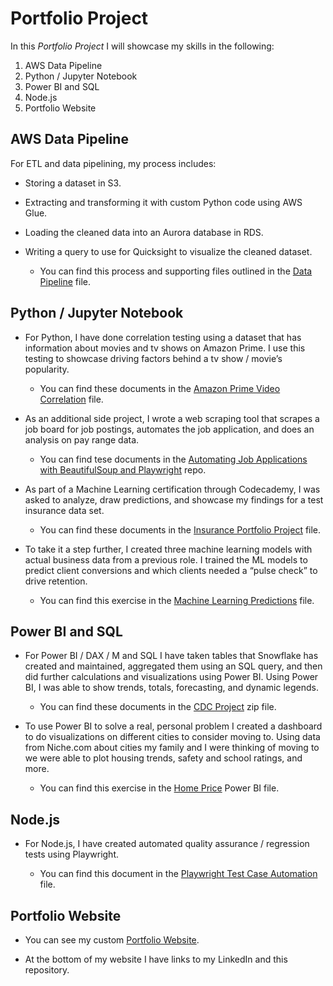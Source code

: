 # Portfolio Project
In this *Portfolio Project* I will showcase my skills in the following:

1. AWS Data Pipeline
2.	Python / Jupyter Notebook
3.	Power BI and SQL
4.	Node.js
5.	Portfolio Website

## AWS Data Pipeline
For ETL and data pipelining, my process includes:
- Storing a dataset in S3.
- Extracting and transforming it with custom Python code using AWS Glue.
- Loading the cleaned data into an Aurora database in RDS.
- Writing a query to use for Quicksight to visualize the cleaned dataset.

   * You can find this process and supporting files outlined in the [Data Pipeline](https://github.com/christianhansonn/PortfolioDataPipeline/tree/main) file.

## <a id="Python">Python / Jupyter Notebook</a>
* For Python, I have done correlation testing using a dataset that has information about movies and tv shows on Amazon Prime. I use this testing to showcase driving factors behind a tv show / movie’s popularity. 

    * You can find these documents in the [Amazon Prime Video Correlation](https://github.com/christianhansonn/PortfolioProject/blob/main/Amazon%20Prime%20Video%20Correlation.ipynb) file.

* As an additional side project, I wrote a web scraping tool that scrapes a job board for job postings, automates the job application, and does an analysis on pay range data.

  * You can find tese documents in the  [Automating Job Applications with BeautifulSoup and Playwright](https://github.com/christianhansonn/PortfolioWebScrape) repo.

* As part of a Machine Learning certification through Codecademy, I was asked to analyze, draw predictions, and showcase my findings for a test insurance data set.

   * You can find these documents in the [Insurance Portfolio Project](https://github.com/christianhansonn/PortfolioProject/blob/main/insurance_portfolio_project.ipynb) file.

* To take it a step further, I created three machine learning models with actual business data from a previous role. I trained the ML models to predict client conversions and which clients needed a “pulse check” to drive retention. 

    * You can find this exercise in the [Machine Learning Predictions](https://github.com/christianhansonn/PortfolioProject/blob/main/Machine%20Learning%20Predictions.ipynb) file.

## <a id="Power-BI">Power BI and SQL</a>
* For Power BI / DAX / M and SQL I have taken tables that Snowflake has created and maintained, aggregated them using an SQL query, and then did further calculations and visualizations using Power BI. Using Power BI, I was able to show trends, totals, forecasting, and dynamic legends.

    * You can find these documents in the [CDC Project](https://github.com/christianhansonn/PortfolioProject/blob/main/CDC%20Project.zip) zip file.

* To use Power BI to solve a real, personal problem I created a dashboard to do visualizations on different cities to consider moving to. Using data from Niche.com about cities my family and I were thinking of moving to we were able to plot housing trends, safety and school ratings, and more.

    * You can find this exercise in the [Home Price](https://github.com/christianhansonn/PortfolioProject/blob/main/Home_Price.pbix) Power BI file.

## <a id="JS">Node.js</a>

* For Node.js, I have created automated quality assurance / regression tests using Playwright.
   
   * You can find this document in the [Playwright Test Case Automation](https://github.com/christianhansonn/PortfolioProject/blob/main/playwrightTestLoop.spec.js) file.

## <a id="HTML">Portfolio Website</a>

* You can see my custom [Portfolio Website](https://christianhansonn.github.io/PortfolioWebsite/). 

* At the bottom of my website I have links to my LinkedIn and this repository.
